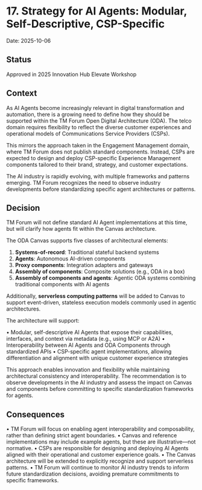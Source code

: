 # 17. Strategy for AI Agents: Modular, Self-Descriptive, CSP-Specific

Date: 2025-10-06

## Status

Approved in 2025 Innovation Hub Elevate Workshop

## Context

As AI Agents become increasingly relevant in digital transformation and automation, there is a growing need to define how they should be supported within the TM Forum Open Digital Architecture (ODA). The telco domain requires flexibility to reflect the diverse customer experiences and operational models of Communications Service Providers (CSPs).

This mirrors the approach taken in the Engagement Management domain, where TM Forum does not publish standard components. Instead, CSPs are expected to design and deploy CSP-specific Experience Management components tailored to their brand, strategy, and customer expectations.

The AI industry is rapidly evolving, with multiple frameworks and patterns emerging. TM Forum recognizes the need to observe industry developments before standardizing specific agent architectures or patterns.

## Decision

TM Forum will not define standard AI Agent implementations at this time, but will clarify how agents fit within the Canvas architecture.

The ODA Canvas supports five classes of architectural elements:

1. **Systems-of-record**: Traditional stateful backend systems
2. **Agents**: Autonomous AI-driven components
3. **Proxy components**: Integration adapters and gateways
4. **Assembly of components**: Composite solutions (e.g., ODA in a box)
5. **Assembly of components and agents**: Agentic ODA systems combining traditional components with AI agents

Additionally, **serverless computing patterns** will be added to Canvas to support event-driven, stateless execution models commonly used in agentic architectures.

The architecture will support:

• Modular, self-descriptive AI Agents that expose their capabilities, interfaces, and context via metadata (e.g., using MCP or A2A)
• Interoperability between AI Agents and ODA Components through standardized APIs
• CSP-specific agent implementations, allowing differentiation and alignment with unique customer experience strategies

This approach enables innovation and flexibility while maintaining architectural consistency and interoperability. The recommendation is to observe developments in the AI industry and assess the impact on Canvas and components before committing to specific standardization frameworks for agents.

## Consequences

• TM Forum will focus on enabling agent interoperability and composability, rather than defining strict agent boundaries.
• Canvas and reference implementations may include example agents, but these are illustrative—not normative.
• CSPs are responsible for designing and deploying AI Agents aligned with their operational and customer experience goals.
• The Canvas architecture will be extended to explicitly recognize and support serverless patterns.
• TM Forum will continue to monitor AI industry trends to inform future standardization decisions, avoiding premature commitments to specific frameworks.
